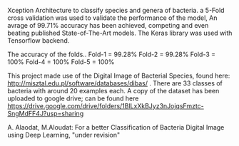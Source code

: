 Xception Architecture to classify species and genera of bacteria. a 5-Fold cross validation was used to validate the performance of the model, An avrage of 99.71% accuracy has been achieved, competing and even beating published State-of-The-Art models. The Keras library was used with Tensorflow backend.

The accuracy of the folds..
Fold-1 = 99.28%
Fold-2 = 99.28%
Fold-3 = 100%
Fold-4 = 100%
Fold-5 = 100%

This project made use of the Digital Image of Bacterial Species, found here: http://misztal.edu.pl/software/databases/dibas/ . There are 33 classes of bacteria with around 20 examples each. A copy of the dataset has been uploaded to google drive; can be found here https://drive.google.com/drive/folders/1BlLxXkBJyz3nJojqsFmztc-SngMdFF4J?usp=sharing 

A. Alaodat, M.Aloudat: For a better Classification of Bacteria Digital Image using Deep Learning, "under revision"
